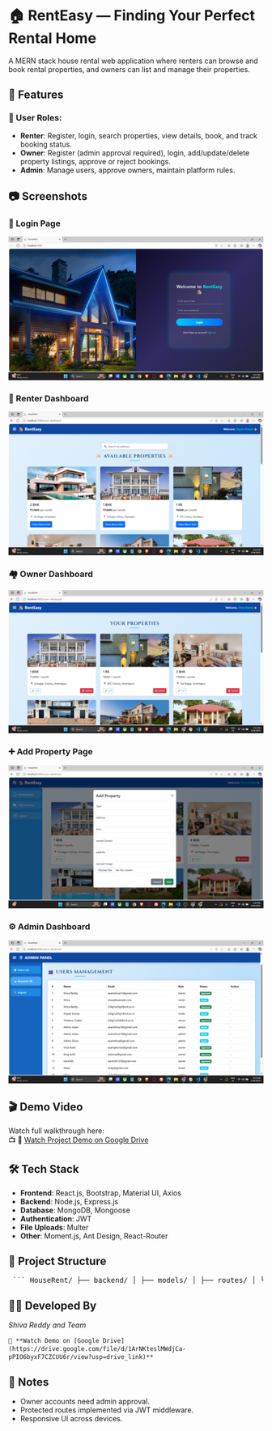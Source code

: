 # 🏠 RentEasy — Finding Your Perfect Rental Home

A MERN stack house rental web application where renters can browse and book rental properties, and owners can list and manage their properties.


## 🚀 Features

### 👤 User Roles:
- **Renter**: Register, login, search properties, view details, book, and track booking status.
- **Owner**: Register (admin approval required), login, add/update/delete property listings, approve or reject bookings.
- **Admin**: Manage users, approve owners, maintain platform rules.

## 📷 Screenshots

### 🔐 Login Page
![Login Page](./frontend/screenshots/login-page.png)

### 📝 Renter Dashboard
![Renter Dashboard](./frontend/screenshots/renter-page.png)

### 🏘️ Owner Dashboard
![Owner Dashboard](./frontend/screenshots/owner-page.png)

### ➕ Add Property Page
![Add Property](./frontend/screenshots/add-property.png)

### ⚙️ Admin Dashboard
![Admin Page](./frontend/screenshots/admin-page.png)


## 🎬 Demo Video

Watch full walkthrough here:  
📺 🎥 [Watch Project Demo on Google Drive](https://drive.google.com/file/d/1ArNKteslMWdjCa-pPIO6byxF7CZCUU6r/view?usp=drive_link)



## 🛠️ Tech Stack

- **Frontend**: React.js, Bootstrap, Material UI, Axios
- **Backend**: Node.js, Express.js
- **Database**: MongoDB, Mongoose
- **Authentication**: JWT
- **File Uploads**: Multer
- **Other**: Moment.js, Ant Design, React-Router


## 📁 Project Structure

<pre> ``` HouseRent/ ├── backend/ │ ├── models/ │ ├── routes/ │ └── server.js ├── frontend/ │ ├── public/ │ ├── src/ │ ├── pages/ │ ├── components/ │ └── App.js, index.js ├── screenshots/ │ └── *.png (all demo screenshots) ├── .env └── README.md ``` </pre>




## 🧑‍💻 Developed By

   *Shiva Reddy and Team*

    🎥 **Watch Demo on [Google Drive](https://drive.google.com/file/d/1ArNKteslMWdjCa-pPIO6byxF7CZCUU6r/view?usp=drive_link)**



## 📌 Notes

- Owner accounts need admin approval.
- Protected routes implemented via JWT middleware.
- Responsive UI across devices.